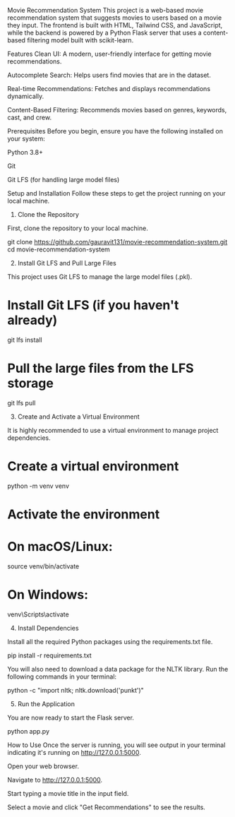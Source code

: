 Movie Recommendation System
This project is a web-based movie recommendation system that suggests movies to users based on a movie they input. The frontend is built with HTML, Tailwind CSS, and JavaScript, while the backend is powered by a Python Flask server that uses a content-based filtering model built with scikit-learn.

Features
Clean UI: A modern, user-friendly interface for getting movie recommendations.

Autocomplete Search: Helps users find movies that are in the dataset.

Real-time Recommendations: Fetches and displays recommendations dynamically.

Content-Based Filtering: Recommends movies based on genres, keywords, cast, and crew.

Prerequisites
Before you begin, ensure you have the following installed on your system:

Python 3.8+

Git

Git LFS (for handling large model files)

Setup and Installation
Follow these steps to get the project running on your local machine.

1. Clone the Repository

First, clone the repository to your local machine.

git clone https://github.com/gauravit131/movie-recommendation-system.git
cd movie-recommendation-system

2. Install Git LFS and Pull Large Files

This project uses Git LFS to manage the large model files (.pkl).

# Install Git LFS (if you haven't already)
git lfs install

# Pull the large files from the LFS storage
git lfs pull

3. Create and Activate a Virtual Environment

It is highly recommended to use a virtual environment to manage project dependencies.

# Create a virtual environment
python -m venv venv

# Activate the environment
# On macOS/Linux:
source venv/bin/activate
# On Windows:
venv\Scripts\activate

4. Install Dependencies

Install all the required Python packages using the requirements.txt file.

pip install -r requirements.txt

You will also need to download a data package for the NLTK library. Run the following commands in your terminal:

python -c "import nltk; nltk.download('punkt')"

5. Run the Application

You are now ready to start the Flask server.

python app.py

How to Use
Once the server is running, you will see output in your terminal indicating it's running on http://127.0.0.1:5000.

Open your web browser.

Navigate to http://127.0.0.1:5000.

Start typing a movie title in the input field.

Select a movie and click "Get Recommendations" to see the results.
